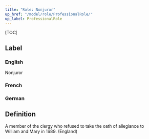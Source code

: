 ```yaml
---
title: "Role: Nonjuror"
up_href: "/model/role/ProfessionalRole/"
up_label: ProfessionalRole
---
```


[TOC]

## Label

### English
Nonjuror

### French


### German


## Definition
A member of the clergy who refused to take the oath of allegiance to William and Mary in 1689. (England)
